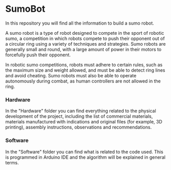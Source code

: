 # SumoBot
In this repository you will find all the information to build a sumo robot.

A sumo robot is a type of robot designed to compete in the sport of robotic sumo, a competition in which robots compete to push their opponent out of a circular ring using a variety of techniques and strategies. Sumo robots are generally small and round, with a large amount of power in their motors to forcefully push their opponent.

In robotic sumo competitions, robots must adhere to certain rules, such as the maximum size and weight allowed, and must be able to detect ring lines and avoid cheating. Sumo robots must also be able to operate autonomously during combat, as human controllers are not allowed in the ring.

### Hardware
In the "Hardware" folder you can find everything related to the physical development of the project, including the list of commercial materials, materials manufactured with indications and original files (for example, 3D printing), assembly instructions, observations and recommendations.

### Software
In the "Software" folder you can find what is related to the code used. This is programmed in Arduino IDE and the algorithm will be explained in general terms.
